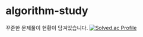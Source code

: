 # algorithm-study

꾸준한 문제풀이 현황이 담겨있습니다.
[![Solved.ac Profile](http://mazassumnida.wtf/api/v2/generate_badge?boj=dondegi)](https://solved.ac/dondegi/)
